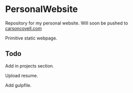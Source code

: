 # PersonalWebsite
Repository for my personal website. Will soon be pushed to [carsoncovell.com](http://carsoncovell.com)

Primitive static webpage.

## Todo
Add in projects section.

Upload resume.

Add gulpfile.
